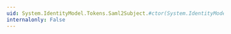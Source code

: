 ```yaml
---
uid: System.IdentityModel.Tokens.Saml2Subject.#ctor(System.IdentityModel.Tokens.Saml2NameIdentifier)
internalonly: False
---
```

